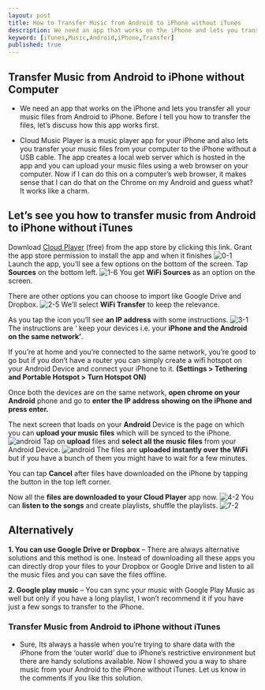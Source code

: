 ```yaml
---
layout: post
title: How to Transfer Music from Android to iPhone without iTunes
description: We need an app that works on the iPhone and lets you transfer all your music files from Android to iPhone
keyword: [iTunes,Music,Android,iPhone,Transfer]
published: true
---
```


## Transfer Music from Android to iPhone without Computer
* We need an app that works on the iPhone and lets you transfer all your music files from Android to iPhone. Before I tell you how to transfer the files, let’s discuss how this app works first.

* Cloud Music Player is a music player app for your iPhone and also lets you transfer your music files from your computer to the iPhone without a USB cable. The app creates a local web server which is hosted in the app and you can upload your music files using a web browser on your computer. Now if I can do this on a computer’s web browser, it makes sense that I can do that on the Chrome on my Android and guess what? It works like a charm.

## Let’s see you how to transfer music from Android to iPhone without iTunes

Download [Cloud Player](https://itunes.apple.com/us/app/cloud-music-player-listener/id1054011814?mt=8) (free) from the app store by clicking this link. Grant the app store permission to install the app and when it finishes
![0-1](assets/images/0-1.jpg)
Launch the app, you’ll see a few options on the bottom of the screen. Tap **Sources** on the bottom left.
![1-6](assets/img/blog/1-6.jpg)
You get **WiFi Sources** as an option on the screen.

There are other options you can choose to import like Google Drive and Dropbox.
![2-5](assets/images/2-5.jpg)
We’ll select **WiFi Transfer** to keep the relevance.

As you tap the icon you’ll see **an IP address** with some instructions.
![3-1](assets/images/3-1.jpg)
The instructions are ‘ keep your devices i.e. your **iPhone and the Android on the same network’**.

If you’re at home and you’re connected to the same network, you’re good to go but if you don’t have a router you can simply create a wifi hotspot on your Android Device and connect your iPhone to it. **(Settings > Tethering and Portable Hotspot > Turn Hotspot ON)**

Once both the devices are on the same network, **open chrome on your Android** phone and go to **enter the IP address showing on the iPhone and press enter.**

The next screen that loads on your **Android** Device is the page on which you can **upload your music files** which will be synced to the iPhone.
![android](assets/images/android.jpg)
Tap on **upload** files and **select all the music files** from your Android Device.
![android](assets/images/android2.jpg)
The files are **uploaded instantly over the WiFi** but if you have a bunch of them you might have to wait for a few minutes.

You can tap **Cancel** after files have downloaded on the iPhone by tapping the button in the top left corner.

Now all the **files are downloaded to your Cloud Player** app now.
![4-2](assets/images/4-2.jpg)
You can **listen to the songs** and create playlists, shuffle the playlists.
![7-2](assets/images/7-2.jpg)
## Alternatively
**1. You can use Google Drive or Dropbox** – There are always alternative solutions and this method is one. Instead of downloading all these apps you can directly drop your files to your Dropbox or Google Drive and listen to all the music files and you can save the files offline.

**2. Google play music** – You can sync your music with Google Play Music as well but only if you have a long playlist, I won’t recommend it if you have just a few songs to transfer to the iPhone.

### Transfer Music from Android to iPhone without iTunes
* Sure, Its always a hassle when you’re trying to share data with the iPhone from the ‘outer world’ due to iPhone’s restrictive environment but there are handy solutions available. Now I showed you a way to share music from your Android to the iPhone without iTunes. Let us know in the comments if you like this solution.
